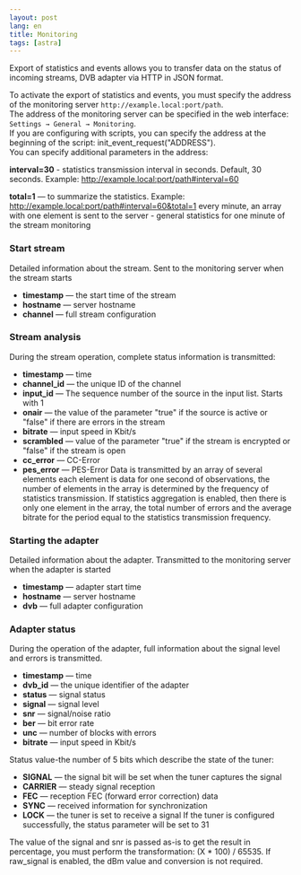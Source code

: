 ```yaml
---
layout: post
lang: en
title: Monitoring
tags: [astra]
---
```


Export of statistics and events allows you to transfer data on the status of incoming streams, DVB adapter via HTTP in JSON format. 

<!-- more -->  
To activate the export of statistics and events, you must specify the address of the monitoring server `http://example.local:port/path`.   
The address of the monitoring server can be specified in the web interface: `Settings → General → Monitoring`.   
If you are configuring with scripts, you can specify the address at the beginning of the script: init_event_request("ADDRESS").   
You can specify additional parameters in the address:  

**interval=30** - statistics transmission interval in seconds. Default, 30 seconds. Example: http://example.local:port/path#interval=60

**total=1** — to summarize the statistics. Example: http://example.local:port/path#interval=60&total=1 every minute, an array with one element is sent to the server - general statistics for one minute of the stream monitoring

### Start stream
Detailed information about the stream. Sent to the monitoring server when the stream starts

- **timestamp** — the start time of the stream
- **hostname** — server hostname
- **channel** — full stream configuration

### Stream analysis
During the stream operation, complete status information is transmitted:

- **timestamp** — time
- **channel_id** — the unique ID of the channel
- **input_id** — The sequence number of the source in the input list. Starts with 1
- **onair** — the value of the parameter "true" if the source is active or "false" if there are errors in the stream
- **bitrate** — input speed in Kbit/s
- **scrambled** — value of the parameter "true" if the stream is encrypted or "false" if the stream is open
- **cc_error** — CC-Error
- **pes_error** — PES-Error
Data is transmitted by an array of several elements each element is data for one second of observations, the number of elements in the array is determined by the frequency of statistics transmission. If statistics aggregation is enabled, then there is only one element in the array, the total number of errors and the average bitrate for the period equal to the statistics transmission frequency.

### Starting the adapter
Detailed information about the adapter. Transmitted to the monitoring server when the adapter is started

- **timestamp** — adapter start time
- **hostname** — server hostname
- **dvb** — full adapter configuration

### Adapter status
During the operation of the adapter, full information about the signal level and errors is transmitted.

- **timestamp** — time
- **dvb_id** — the unique identifier of the adapter
- **status** — signal status
- **signal** — signal level
- **snr** — signal/noise ratio
- **ber** — bit error rate
- **unc** — number of blocks with errors
- **bitrate** — input speed in Kbit/s

Status value-the number of 5 bits which describe the state of the tuner:  

- **SIGNAL** — the signal bit will be set when the tuner captures the signal
- **CARRIER** — steady signal reception
- **FEC** — reception FEC (forward error correction) data
- **SYNC** — received information for synchronization
- **LOCK** — the tuner is set to receive a signal
If the tuner is configured successfully, the status parameter will be set to 31  

The value of the signal and snr is passed as-is to get the result in percentage, you must perform the transformation: (X * 100) / 65535. If raw_signal is enabled, the dBm value and conversion is not required.
